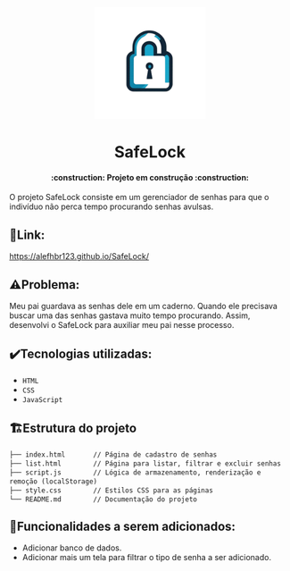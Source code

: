 <div align="center">
<img src="Logo-SafeLock.png" alt="Logo - SafeLock" width="200" height="200">
</div>
<h1 align="center"> SafeLock </h1>

<h4 align="center"> 
    :construction:  Projeto em construção  :construction:
</h4>

O projeto SafeLock consiste em um gerenciador de senhas para que o indivíduo não perca tempo procurando senhas avulsas.

## 📌Link: 
https://alefhbr123.github.io/SafeLock/

## ⚠️Problema:
Meu pai guardava as senhas dele em um caderno. Quando ele precisava buscar uma das senhas gastava muito tempo procurando. Assim, desenvolvi o SafeLock para auxiliar meu pai nesse processo.

## ✔️Tecnologias utilizadas:
- ``HTML``
- ``CSS``
- ``JavaScript``

## 🏗Estrutura do projeto
```text
├── index.html       // Página de cadastro de senhas
├── list.html        // Página para listar, filtrar e excluir senhas
├── script.js        // Lógica de armazenamento, renderização e remoção (localStorage)
├── style.css        // Estilos CSS para as páginas
└── README.md        // Documentação do projeto
```
## 🔗Funcionalidades a serem adicionados:
- Adicionar banco de dados.
- Adicionar mais um tela para filtrar o tipo de senha a ser adicionado.
